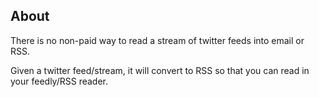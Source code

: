 ## About

There is no non-paid way to read a stream of twitter feeds into email or RSS.

Given a twitter feed/stream, it will convert to RSS so that you can read in your feedly/RSS reader.

